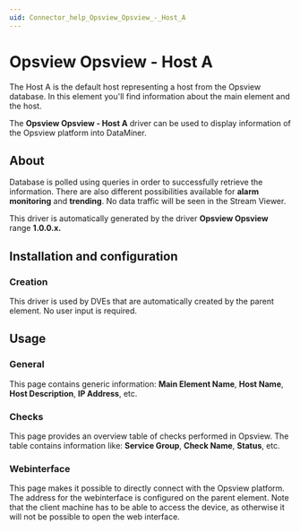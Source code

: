 ```yaml
---
uid: Connector_help_Opsview_Opsview_-_Host_A
---
```


# Opsview Opsview - Host A

The Host A is the default host representing a host from the Opsview database. In this element you'll find information about the main element and the host.

The **Opsview Opsview - Host A** driver can be used to display information of the Opsview platform into DataMiner.

## About

Database is polled using queries in order to successfully retrieve the information. There are also different possibilities available for **alarm monitoring** and **trending**.
No data traffic will be seen in the Stream Viewer.

This driver is automatically generated by the driver **Opsview Opsview** range **1.0.0.x.**

## Installation and configuration

### Creation

This driver is used by DVEs that are automatically created by the parent element. No user input is required.

## Usage

### General

This page contains generic information: **Main Element Name**, **Host Name**, **Host Description**, **IP Address**, etc.

### Checks

This page provides an overview table of checks performed in Opsview.
The table contains information like: **Service Group**, **Check Name**, **Status**, etc.

### Webinterface

This page makes it possible to directly connect with the Opsview platform. The address for the webinterface is configured on the parent element.
Note that the client machine has to be able to access the device, as otherwise it will not be possible to open the web interface.
